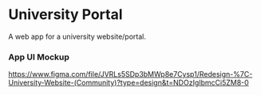 # University Portal
A web app for a university website/portal.

### App UI Mockup
https://www.figma.com/file/JVRLs5SDp3bMWp8e7Cysp1/Redesign-%7C-University-Website-(Community)?type=design&t=NDOzIgIbmcCi5ZM8-0